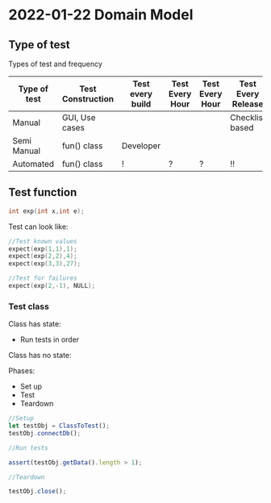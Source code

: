 # 2022-01-22 Domain Model

## Type of test

Types of test and frequency

| Type of test | Test Construction | Test every build | Test Every Hour | Test Every Hour | Test Every Release |
| ------------ | ----------------- | ---------------- | --------------- | --------------- | ------------------ |
| Manual       | GUI, Use cases    |                  |                 |                 | Checklist based    |
| Semi Manual  | fun() class       | Developer        |                 |                 |                    |
| Automated    | fun() class       | !                | ?               | ?               | !!                 |

## Test function

```cpp
int exp(int x,int e);
```

Test can look like:

```cpp
//Test known values
expect(exp(1,1),1);
expect(exp(2,2),4);
expect(exp(3,3),27);

//Test for failures
expect(exp(2,-1), NULL);

```

### Test class

Class has state:

- Run tests in order

Class has no state:

Phases:

- Set up
- Test
- Teardown

```js
//Setup
let testObj = ClassToTest();
testObj.connectDb();

//Run tests

assert(testObj.getData().length > 1);

//Teardown

testObj.close();
```
